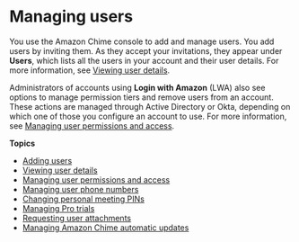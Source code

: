 # Managing users<a name="manage-users"></a>

You use the Amazon Chime console to add and manage users\. You add users by inviting them\. As they accept your invitations, they appear under **Users**, which lists all the users in your account and their user details\. For more information, see [Viewing user details](user-details.md)\.

Administrators of accounts using **Login with Amazon** \(LWA\) also see options to manage permission tiers and remove users from an account\. These actions are managed through Active Directory or Okta, depending on which one of those you configure an account to use\. For more information, see [Managing user permissions and access](manage-access.md)\.

**Topics**
+ [Adding users](adding-users.md)
+ [Viewing user details](user-details.md)
+ [Managing user permissions and access](manage-access.md)
+ [Managing user phone numbers](user-phone.md)
+ [Changing personal meeting PINs](change-PINs.md)
+ [Managing Pro trials](manage-protrials.md)
+ [Requesting user attachments](request-attachments.md)
+ [Managing Amazon Chime automatic updates](managing-auto-update.md)